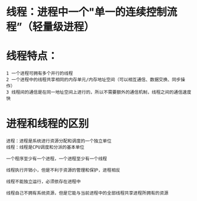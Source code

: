 
# 线程：进程中一个"单一的连续控制流程”（轻量级进程）
# 线程特点：
    1 一个进程可拥有多个并行的线程
    2 一个进程中的线程共享相同的内存单元/内存地址空间（可以相互通信、数据交换、同步操作）
    3 线程间的通信是在同一地址空间上进行的，所以不需要额外的通信机制，线程之间的通信速度快
    
# 进程和线程的区别
    进程：进程是系统进行资源分配和调度的一个独立单位
    线程：线程是CPU调度和分派的基本单位
    
    一个程序至少有一个进程，一个进程至少有一个线程
    
    线程执行开销小，但是不利于资源的管理和保护，进程相反
    
    线程不能独立运行，必须依存在进程中
    
    线程自己不拥有系统资源，但是它能与当前进程中的全部线程共享进程所拥有的资源